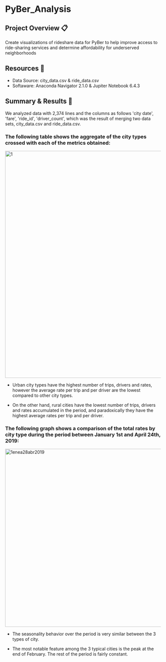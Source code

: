 # PyBer_Analysis

## Project Overview 📋
Create visualizations of rideshare data for PyBer to help improve access to ride-sharing services and determine affordability for underserved neighborhoods

## Resources 🔧

* Data Source: city_data.csv & ride_data.csv
* Softaware: Anaconda Navigator 2.1.0 & Jupiter Notebook 6.4.3

## Summary & Results 📄

We analyzed data with 2,374 lines and the columns as follows 'city	date',	'fare',	'ride_id', 	'driver_count',	which was 
the result of merging two data sets, city_data.csv and ride_data.csv.

### The following table shows the aggregate of the city types crossed with each of the metrics obtained:

<img width="733" alt="1" src="https://user-images.githubusercontent.com/78093457/137652564-a39ac91d-97d7-446d-87f1-1080b0a4b151.png">

* Urban city types have the highest number of trips, drivers and rates, however the average rate per trip and per driver are the lowest compared to other city types.

* On the other hand, rural cities have the lowest number of trips, drivers and rates accumulated in the period, and paradoxically they have the highest average rates per trip and per driver.

### The following graph shows a comparison of the total rates by city type during the period between January 1st and April 24th, 2019:

<img width="575" alt="1enea28abr2019" src="https://user-images.githubusercontent.com/78093457/137653635-b0522771-6476-43bf-9346-d83c73df103b.png">


* The seasonality behavior over the period is very similar between the 3 types of city.

* The most notable feature among the 3 typical cities is the peak at the end of February. The rest of the period is fairly constant.

